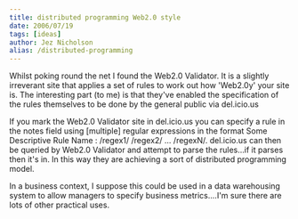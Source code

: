 ```yaml
---
title: distributed programming Web2.0 style
date: 2006/07/19
tags: [ideas]
author: Jez Nicholson
alias: /distributed-programming
---
```

Whilst poking round the net I found the Web2.0 Validator. It is a slightly irreverant site that applies a set of rules to work out how 'Web2.0y' your site is. The interesting part (to me) is that they've enabled the specification of the rules themselves to be done by the general public via del.icio.us

If you mark the Web2.0 Validator site in del.icio.us you can specify a rule in the notes field using [multiple] regular expressions in the format Some Descriptive Rule Name : /regex1/ /regex2/ ... /regexN/. del.icio.us can then be queried by Web2.0 Validator and attempt to parse the rules...if it parses then it's in. In this way they are achieving a sort of distributed programming model.

In a business context, I suppose this could be used in a data warehousing system to allow managers to specify business metrics....I'm sure there are lots of other practical uses.
